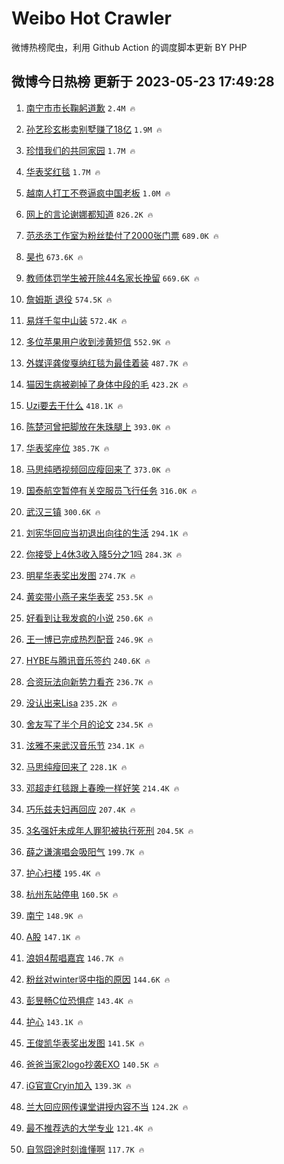 # Weibo Hot Crawler 



微博热榜爬虫，利用 Github Action 的调度脚本更新 BY PHP 


## 微博今日热榜 更新于 2023-05-23 17:49:28 
1. [南宁市市长鞠躬道歉](https://s.weibo.com/weibo?q=%23%E5%8D%97%E5%AE%81%E5%B8%82%E5%B8%82%E9%95%BF%E9%9E%A0%E8%BA%AC%E9%81%93%E6%AD%89%23&t=31&band_rank=1&Refer=top) `2.4M 🔥` 

1. [孙艺珍玄彬卖别墅赚了18亿](https://s.weibo.com/weibo?q=%23%E5%AD%99%E8%89%BA%E7%8F%8D%E7%8E%84%E5%BD%AC%E5%8D%96%E5%88%AB%E5%A2%85%E8%B5%9A%E4%BA%8618%E4%BA%BF%23&t=31&band_rank=2&Refer=top) `1.9M 🔥` 

1. [珍惜我们的共同家园](https://s.weibo.com/weibo?q=%23%E7%8F%8D%E6%83%9C%E6%88%91%E4%BB%AC%E7%9A%84%E5%85%B1%E5%90%8C%E5%AE%B6%E5%9B%AD%23&t=31&band_rank=3&Refer=top) `1.7M 🔥` 

1. [华表奖红毯](https://s.weibo.com/weibo?q=%E5%8D%8E%E8%A1%A8%E5%A5%96%E7%BA%A2%E6%AF%AF&t=31&band_rank=4&Refer=top) `1.7M 🔥` 

1. [越南人打工不卷逼疯中国老板](https://s.weibo.com/weibo?q=%23%E8%B6%8A%E5%8D%97%E4%BA%BA%E6%89%93%E5%B7%A5%E4%B8%8D%E5%8D%B7%E9%80%BC%E7%96%AF%E4%B8%AD%E5%9B%BD%E8%80%81%E6%9D%BF%23&t=31&band_rank=5&Refer=top) `1.0M 🔥` 

1. [网上的言论谢娜都知道](https://s.weibo.com/weibo?q=%23%E7%BD%91%E4%B8%8A%E7%9A%84%E8%A8%80%E8%AE%BA%E8%B0%A2%E5%A8%9C%E9%83%BD%E7%9F%A5%E9%81%93%23&t=31&band_rank=6&Refer=top) `826.2K 🔥` 

1. [范丞丞工作室为粉丝垫付了2000张门票](https://s.weibo.com/weibo?q=%23%E8%8C%83%E4%B8%9E%E4%B8%9E%E5%B7%A5%E4%BD%9C%E5%AE%A4%E4%B8%BA%E7%B2%89%E4%B8%9D%E5%9E%AB%E4%BB%98%E4%BA%862000%E5%BC%A0%E9%97%A8%E7%A5%A8%23&t=31&band_rank=7&Refer=top) `689.0K 🔥` 

1. [昊也](https://s.weibo.com/weibo?q=%E6%98%8A%E4%B9%9F&t=31&band_rank=8&Refer=top) `673.6K 🔥` 

1. [教师体罚学生被开除44名家长挽留](https://s.weibo.com/weibo?q=%23%E6%95%99%E5%B8%88%E4%BD%93%E7%BD%9A%E5%AD%A6%E7%94%9F%E8%A2%AB%E5%BC%80%E9%99%A444%E5%90%8D%E5%AE%B6%E9%95%BF%E6%8C%BD%E7%95%99%23&t=31&band_rank=9&Refer=top) `669.6K 🔥` 

1. [詹姆斯 退役](https://s.weibo.com/weibo?q=%E8%A9%B9%E5%A7%86%E6%96%AF%20%E9%80%80%E5%BD%B9&t=31&band_rank=10&Refer=top) `574.5K 🔥` 

1. [易烊千玺中山装](https://s.weibo.com/weibo?q=%E6%98%93%E7%83%8A%E5%8D%83%E7%8E%BA%E4%B8%AD%E5%B1%B1%E8%A3%85&t=31&band_rank=11&Refer=top) `572.4K 🔥` 

1. [多位苹果用户收到涉黄短信](https://s.weibo.com/weibo?q=%23%E5%A4%9A%E4%BD%8D%E8%8B%B9%E6%9E%9C%E7%94%A8%E6%88%B7%E6%94%B6%E5%88%B0%E6%B6%89%E9%BB%84%E7%9F%AD%E4%BF%A1%23&t=31&band_rank=12&Refer=top) `552.9K 🔥` 

1. [外媒评龚俊戛纳红毯为最佳着装](https://s.weibo.com/weibo?q=%23%E5%A4%96%E5%AA%92%E8%AF%84%E9%BE%9A%E4%BF%8A%E6%88%9B%E7%BA%B3%E7%BA%A2%E6%AF%AF%E4%B8%BA%E6%9C%80%E4%BD%B3%E7%9D%80%E8%A3%85%23&t=31&band_rank=13&Refer=top) `487.7K 🔥` 

1. [猫因生病被剃掉了身体中段的毛](https://s.weibo.com/weibo?q=%E7%8C%AB%E5%9B%A0%E7%94%9F%E7%97%85%E8%A2%AB%E5%89%83%E6%8E%89%E4%BA%86%E8%BA%AB%E4%BD%93%E4%B8%AD%E6%AE%B5%E7%9A%84%E6%AF%9B&t=31&band_rank=14&Refer=top) `423.2K 🔥` 

1. [Uzi要去干什么](https://s.weibo.com/weibo?q=%23Uzi%E8%A6%81%E5%8E%BB%E5%B9%B2%E4%BB%80%E4%B9%88%23&t=31&band_rank=15&Refer=top) `418.1K 🔥` 

1. [陈楚河曾把脚放在朱珠腿上](https://s.weibo.com/weibo?q=%23%E9%99%88%E6%A5%9A%E6%B2%B3%E6%9B%BE%E6%8A%8A%E8%84%9A%E6%94%BE%E5%9C%A8%E6%9C%B1%E7%8F%A0%E8%85%BF%E4%B8%8A%23&t=31&band_rank=16&Refer=top) `393.0K 🔥` 

1. [华表奖座位](https://s.weibo.com/weibo?q=%E5%8D%8E%E8%A1%A8%E5%A5%96%E5%BA%A7%E4%BD%8D&t=31&band_rank=17&Refer=top) `385.7K 🔥` 

1. [马思纯晒视频回应瘦回来了](https://s.weibo.com/weibo?q=%23%E9%A9%AC%E6%80%9D%E7%BA%AF%E6%99%92%E8%A7%86%E9%A2%91%E5%9B%9E%E5%BA%94%E7%98%A6%E5%9B%9E%E6%9D%A5%E4%BA%86%23&t=31&band_rank=18&Refer=top) `373.0K 🔥` 

1. [国泰航空暂停有关空服员飞行任务](https://s.weibo.com/weibo?q=%23%E5%9B%BD%E6%B3%B0%E8%88%AA%E7%A9%BA%E6%9A%82%E5%81%9C%E6%9C%89%E5%85%B3%E7%A9%BA%E6%9C%8D%E5%91%98%E9%A3%9E%E8%A1%8C%E4%BB%BB%E5%8A%A1%23&t=31&band_rank=19&Refer=top) `316.0K 🔥` 

1. [武汉三镇](https://s.weibo.com/weibo?q=%E6%AD%A6%E6%B1%89%E4%B8%89%E9%95%87&t=31&band_rank=20&Refer=top) `300.6K 🔥` 

1. [刘宪华回应当初退出向往的生活](https://s.weibo.com/weibo?q=%23%E5%88%98%E5%AE%AA%E5%8D%8E%E5%9B%9E%E5%BA%94%E5%BD%93%E5%88%9D%E9%80%80%E5%87%BA%E5%90%91%E5%BE%80%E7%9A%84%E7%94%9F%E6%B4%BB%23&t=31&band_rank=21&Refer=top) `294.1K 🔥` 

1. [你接受上4休3收入降5分之1吗](https://s.weibo.com/weibo?q=%23%E4%BD%A0%E6%8E%A5%E5%8F%97%E4%B8%8A4%E4%BC%913%E6%94%B6%E5%85%A5%E9%99%8D5%E5%88%86%E4%B9%8B1%E5%90%97%23&t=31&band_rank=22&Refer=top) `284.3K 🔥` 

1. [明星华表奖出发图](https://s.weibo.com/weibo?q=%23%E6%98%8E%E6%98%9F%E5%8D%8E%E8%A1%A8%E5%A5%96%E5%87%BA%E5%8F%91%E5%9B%BE%23&t=31&band_rank=23&Refer=top) `274.7K 🔥` 

1. [黄奕带小燕子来华表奖](https://s.weibo.com/weibo?q=%23%E9%BB%84%E5%A5%95%E5%B8%A6%E5%B0%8F%E7%87%95%E5%AD%90%E6%9D%A5%E5%8D%8E%E8%A1%A8%E5%A5%96%23&t=31&band_rank=24&Refer=top) `253.5K 🔥` 

1. [好看到让我发疯的小说](https://s.weibo.com/weibo?q=%23%E5%A5%BD%E7%9C%8B%E5%88%B0%E8%AE%A9%E6%88%91%E5%8F%91%E7%96%AF%E7%9A%84%E5%B0%8F%E8%AF%B4%23&t=31&band_rank=25&Refer=top) `250.6K 🔥` 

1. [王一博已完成热烈配音](https://s.weibo.com/weibo?q=%23%E7%8E%8B%E4%B8%80%E5%8D%9A%E5%B7%B2%E5%AE%8C%E6%88%90%E7%83%AD%E7%83%88%E9%85%8D%E9%9F%B3%23&t=31&band_rank=26&Refer=top) `246.9K 🔥` 

1. [HYBE与腾讯音乐签约](https://s.weibo.com/weibo?q=%23HYBE%E4%B8%8E%E8%85%BE%E8%AE%AF%E9%9F%B3%E4%B9%90%E7%AD%BE%E7%BA%A6%23&t=31&band_rank=27&Refer=top) `240.6K 🔥` 

1. [合资玩法向新势力看齐](https://s.weibo.com/weibo?q=%23%E5%90%88%E8%B5%84%E7%8E%A9%E6%B3%95%E5%90%91%E6%96%B0%E5%8A%BF%E5%8A%9B%E7%9C%8B%E9%BD%90%23&t=31&band_rank=28&Refer=top) `236.7K 🔥` 

1. [没认出来Lisa](https://s.weibo.com/weibo?q=%23%E6%B2%A1%E8%AE%A4%E5%87%BA%E6%9D%A5Lisa%23&t=31&band_rank=29&Refer=top) `235.2K 🔥` 

1. [舍友写了半个月的论文](https://s.weibo.com/weibo?q=%23%E8%88%8D%E5%8F%8B%E5%86%99%E4%BA%86%E5%8D%8A%E4%B8%AA%E6%9C%88%E7%9A%84%E8%AE%BA%E6%96%87%23&t=31&band_rank=30&Refer=top) `234.5K 🔥` 

1. [泫雅不来武汉音乐节](https://s.weibo.com/weibo?q=%23%E6%B3%AB%E9%9B%85%E4%B8%8D%E6%9D%A5%E6%AD%A6%E6%B1%89%E9%9F%B3%E4%B9%90%E8%8A%82%23&t=31&band_rank=31&Refer=top) `234.1K 🔥` 

1. [马思纯瘦回来了](https://s.weibo.com/weibo?q=%E9%A9%AC%E6%80%9D%E7%BA%AF%E7%98%A6%E5%9B%9E%E6%9D%A5%E4%BA%86&t=31&band_rank=32&Refer=top) `228.1K 🔥` 

1. [邓超走红毯跟上春晚一样好笑](https://s.weibo.com/weibo?q=%23%E9%82%93%E8%B6%85%E8%B5%B0%E7%BA%A2%E6%AF%AF%E8%B7%9F%E4%B8%8A%E6%98%A5%E6%99%9A%E4%B8%80%E6%A0%B7%E5%A5%BD%E7%AC%91%23&t=31&band_rank=33&Refer=top) `214.4K 🔥` 

1. [巧乐兹夫妇再回应](https://s.weibo.com/weibo?q=%23%E5%B7%A7%E4%B9%90%E5%85%B9%E5%A4%AB%E5%A6%87%E5%86%8D%E5%9B%9E%E5%BA%94%23&t=31&band_rank=34&Refer=top) `207.4K 🔥` 

1. [3名强奸未成年人罪犯被执行死刑](https://s.weibo.com/weibo?q=%233%E5%90%8D%E5%BC%BA%E5%A5%B8%E6%9C%AA%E6%88%90%E5%B9%B4%E4%BA%BA%E7%BD%AA%E7%8A%AF%E8%A2%AB%E6%89%A7%E8%A1%8C%E6%AD%BB%E5%88%91%23&t=31&band_rank=35&Refer=top) `204.5K 🔥` 

1. [薛之谦演唱会吸阳气](https://s.weibo.com/weibo?q=%23%E8%96%9B%E4%B9%8B%E8%B0%A6%E6%BC%94%E5%94%B1%E4%BC%9A%E5%90%B8%E9%98%B3%E6%B0%94%23&t=31&band_rank=36&Refer=top) `199.7K 🔥` 

1. [护心扫楼](https://s.weibo.com/weibo?q=%E6%8A%A4%E5%BF%83%E6%89%AB%E6%A5%BC&t=31&band_rank=37&Refer=top) `195.4K 🔥` 

1. [杭州东站停电](https://s.weibo.com/weibo?q=%23%E6%9D%AD%E5%B7%9E%E4%B8%9C%E7%AB%99%E5%81%9C%E7%94%B5%23&t=31&band_rank=38&Refer=top) `160.5K 🔥` 

1. [南宁](https://s.weibo.com/weibo?q=%E5%8D%97%E5%AE%81&t=31&band_rank=39&Refer=top) `148.9K 🔥` 

1. [A股](https://s.weibo.com/weibo?q=A%E8%82%A1&t=31&band_rank=40&Refer=top) `147.1K 🔥` 

1. [浪姐4帮唱嘉宾](https://s.weibo.com/weibo?q=%23%E6%B5%AA%E5%A7%904%E5%B8%AE%E5%94%B1%E5%98%89%E5%AE%BE%23&t=31&band_rank=41&Refer=top) `146.7K 🔥` 

1. [粉丝对winter竖中指的原因](https://s.weibo.com/weibo?q=%23%E7%B2%89%E4%B8%9D%E5%AF%B9winter%E7%AB%96%E4%B8%AD%E6%8C%87%E7%9A%84%E5%8E%9F%E5%9B%A0%23&t=31&band_rank=42&Refer=top) `144.6K 🔥` 

1. [彭昱畅C位恐惧症](https://s.weibo.com/weibo?q=%E5%BD%AD%E6%98%B1%E7%95%85C%E4%BD%8D%E6%81%90%E6%83%A7%E7%97%87&t=31&band_rank=43&Refer=top) `143.4K 🔥` 

1. [护心](https://s.weibo.com/weibo?q=%E6%8A%A4%E5%BF%83&t=31&band_rank=44&Refer=top) `143.1K 🔥` 

1. [王俊凯华表奖出发图](https://s.weibo.com/weibo?q=%23%E7%8E%8B%E4%BF%8A%E5%87%AF%E5%8D%8E%E8%A1%A8%E5%A5%96%E5%87%BA%E5%8F%91%E5%9B%BE%23&t=31&band_rank=45&Refer=top) `141.5K 🔥` 

1. [爸爸当家2logo抄袭EXO](https://s.weibo.com/weibo?q=%23%E7%88%B8%E7%88%B8%E5%BD%93%E5%AE%B62logo%E6%8A%84%E8%A2%ADEXO%23&t=31&band_rank=46&Refer=top) `140.5K 🔥` 

1. [iG官宣Cryin加入](https://s.weibo.com/weibo?q=%23iG%E5%AE%98%E5%AE%A3Cryin%E5%8A%A0%E5%85%A5%23&t=31&band_rank=47&Refer=top) `139.3K 🔥` 

1. [兰大回应网传课堂讲授内容不当](https://s.weibo.com/weibo?q=%23%E5%85%B0%E5%A4%A7%E5%9B%9E%E5%BA%94%E7%BD%91%E4%BC%A0%E8%AF%BE%E5%A0%82%E8%AE%B2%E6%8E%88%E5%86%85%E5%AE%B9%E4%B8%8D%E5%BD%93%23&t=31&band_rank=48&Refer=top) `124.2K 🔥` 

1. [最不推荐选的大学专业](https://s.weibo.com/weibo?q=%23%E6%9C%80%E4%B8%8D%E6%8E%A8%E8%8D%90%E9%80%89%E7%9A%84%E5%A4%A7%E5%AD%A6%E4%B8%93%E4%B8%9A%23&t=31&band_rank=49&Refer=top) `121.4K 🔥` 

1. [自驾囧途时刻谁懂啊](https://s.weibo.com/weibo?q=%23%E8%87%AA%E9%A9%BE%E5%9B%A7%E9%80%94%E6%97%B6%E5%88%BB%E8%B0%81%E6%87%82%E5%95%8A%23&t=31&band_rank=50&Refer=top) `117.7K 🔥` 

